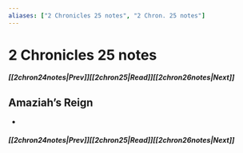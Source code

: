```yaml
---
aliases: ["2 Chronicles 25 notes", "2 Chron. 25 notes"]
---
```

# 2 Chronicles 25 notes
##### <span class=arrow-left></span>[[2chron24notes|Prev]]<span class=navigation-separator></span>[[2chron25|Read]]<span class=navigation-separator></span>[[2chron26notes|Next]]<span class=arrow-right></span>
## Amaziah’s Reign
- 
##### <span class=arrow-left></span>[[2chron24notes|Prev]]<span class=navigation-separator></span>[[2chron25|Read]]<span class=navigation-separator></span>[[2chron26notes|Next]]<span class=arrow-right></span>